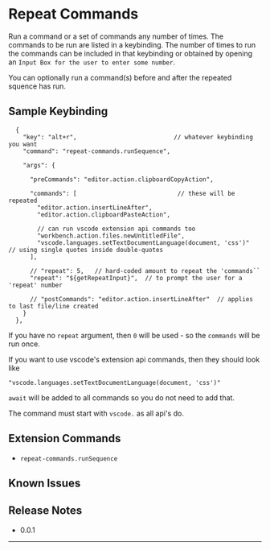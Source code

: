 # Repeat Commands  

Run a command or a set of commands any number of times.  The commands to be run are listed in a keybinding.  The number of times to run the commands can be included in that keybinding or obtained by opening an `Input Box for the user to enter some number`.  

You can optionally run a command(s) before and after the repeated squence has run.  

## Sample Keybinding

```jsonc
  {
    "key": "alt+r",                           // whatever keybinding you want
    "command": "repeat-commands.runSequence",
    
    "args": {
      
      "preCommands": "editor.action.clipboardCopyAction",
      
      "commands": [                            // these will be repeated
        "editor.action.insertLineAfter",
        "editor.action.clipboardPasteAction",
        
        // can run vscode extension api commands too
        "workbench.action.files.newUntitledFile",
        "vscode.languages.setTextDocumentLanguage(document, 'css')"  // using single quotes inside double-quotes
      ],
      
      // "repeat": 5,   // hard-coded amount to repeat the 'commands``
      "repeat": "${getRepeatInput}",  // to prompt the user for a 'repeat' number
      
      // "postCommands": "editor.action.insertLineAfter"  // applies to last file/line created
    }
  },
```

If you have no `repeat` argument, then `0` will be used - so the `commands` will be run once.  

If you want to use vscode's extension api commands, then they should look like

```plaintext
"vscode.languages.setTextDocumentLanguage(document, 'css')"  
```

`await` will be added to all commands so you do not need to add that.

The command must start with `vscode.` as all api's do.

## Extension Commands

* `repeat-commands.runSequence`

## Known Issues

## Release Notes

* 0.0.1  

-----------------------------------------------------------------------------------------------------------
